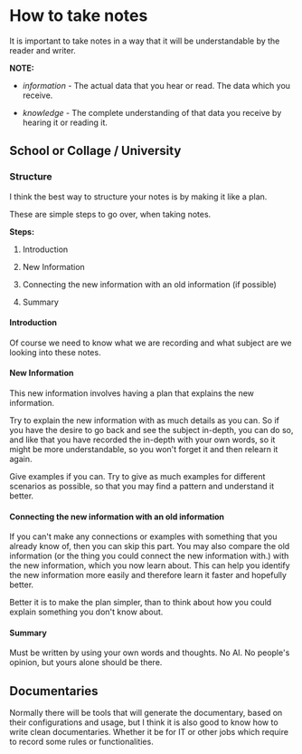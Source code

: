# How to take notes

It is important to take notes in a way that it will be understandable by the reader and writer.

**NOTE:**

- *information* - The actual data that you hear or read. The data which you receive.

- *knowledge* - The complete understanding of that data you receive by hearing it or reading it.

## School or Collage / University

### Structure
I think the best way to structure your notes is by making it like a plan.

These are simple steps to go over, when taking notes.

**Steps:**
1. Introduction

2. New Information

3. Connecting the new information with an old information (if possible)

4. Summary

#### Introduction

Of course we need to know what we are recording and what subject are we looking into these notes.

#### New Information

This new information involves having a plan that explains the new information.

Try to explain the new information with as much details as you can.
So if you have the desire to go back and see the subject in-depth, you can do so, 
and like that you have recorded the in-depth with your own words, so it might be more 
understandable, so you won't forget it and then relearn it again.

Give examples if you can. Try to give as much examples for different scenarios as possible, 
so that you may find a pattern and understand it better.

#### Connecting the new information with an old information

If you can't make any connections or examples with something that you already know of, then you can skip this part.
You may also compare the old information (or the thing you could connect the new information with.) with the 
new information, which you now learn about. This can help you identify the new information more easily and therefore 
learn it faster and hopefully better.

Better it is to make the plan simpler, than to think  about how you could explain something you don't know about.

#### Summary

Must be written by using your own words and thoughts. No AI. No people's opinion, but yours alone should be there.


## Documentaries

Normally there will be tools that will generate the documentary, based on their configurations and usage, 
but I think it is also good to know how to write clean documentaries. Whether it be for IT or other jobs 
which require to record some rules or functionalities.

